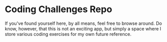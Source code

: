 # Coding Challenges Repo

If you've found yourself here, by all means, feel free to browse around. Do know, however, that this is not an exciting app, but simply a space where I store various coding exercises for my own future reference. 